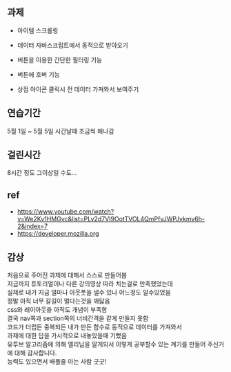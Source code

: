 ## 과제

- 아이템 스크롤링
- 데이터 자바스크립트에서 동적으로 받아오기
- 버튼을 이용한 간단한 필터링 기능

- 버튼에 호버 기능
- 상점 아이콘 클릭시 전 데이터 가져와서 보여주기

## 연습기간

5월 1일 ~ 5월 5일 시간날때 조금씩 해나감

## 걸린시간

8시간 정도 그이상일 수도...

## ref

- https://www.youtube.com/watch?v=We2Kv1HMGvc&list=PLv2d7VI9OotTVOL4QmPfvJWPJvkmv6h-2&index=7
- https://developer.mozilla.org

## 감상

처음으로 주어진 과제에 대해서 스스로 만들어봄  
지금까지 튜토리얼이나 다른 강의영상 따라 치는걸로 만족했었는데  
실제로 내가 지금 얼마나 아웃풋을 낼수 있나 어느정도 알수있었음  
정말 아직 너무 갈길이 멀다는것을 깨닳음  
css와 레이아웃을 아직도 개념이 부족함  
결국 nav쪽과 section쪽의 너비간격을 같게 만들지 못함  
코드가 더럽든 중복되든 내가 만든 함수로 동적으로 데이터를 가져와서  
과제에 대한 답을 가시적으로 내놓았을때 기뻤음  
유투브 알고리즘에 의해 엘리님을 알게되서 이렇게 공부할수 있는 계기를 만들어 주신거에 대해 감사합니다.  
능력도 있으면서 배풀줄 아는 사람 굿굿!
